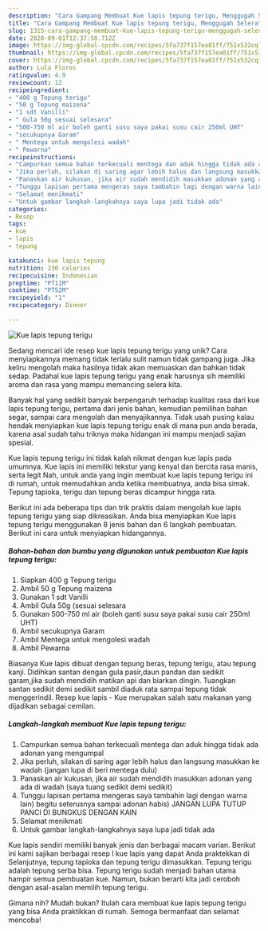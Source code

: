 ```yaml
---
description: "Cara Gampang Membuat Kue lapis tepung terigu, Menggugah Selera"
title: "Cara Gampang Membuat Kue lapis tepung terigu, Menggugah Selera"
slug: 1315-cara-gampang-membuat-kue-lapis-tepung-terigu-menggugah-selera
date: 2020-09-01T12:37:50.712Z
image: https://img-global.cpcdn.com/recipes/5fa737f157ea01ff/751x532cq70/kue-lapis-tepung-terigu-foto-resep-utama.jpg
thumbnail: https://img-global.cpcdn.com/recipes/5fa737f157ea01ff/751x532cq70/kue-lapis-tepung-terigu-foto-resep-utama.jpg
cover: https://img-global.cpcdn.com/recipes/5fa737f157ea01ff/751x532cq70/kue-lapis-tepung-terigu-foto-resep-utama.jpg
author: Lula Flores
ratingvalue: 4.9
reviewcount: 12
recipeingredient:
- "400 g Tepung terigu"
- "50 g Tepung maizena"
- "1 sdt Vanilli"
- " Gula 50g sesuai selesara"
- "500-750 ml air boleh ganti susu saya pakai susu cair 250ml UHT"
- "secukupnya Garam"
- " Mentega untuk mengolesi wadah"
- " Pewarna"
recipeinstructions:
- "Campurkan semua bahan terkecuali mentega dan aduk hingga tidak ada adonan yang mengumpal"
- "Jika perluh, silakan di saring agar lebih halus dan langsung masukkan ke wadah (jangan lupa di beri mentega dulu)"
- "Panaskan air kukusan, jika air sudah mendidih masukkan adonan yang ada di wadah (saya tuang sedikit demi sedikit)"
- "Tunggu lapisan pertama mengeras saya tambahin lagi dengan warna lain) begitu seterusnya sampai adonan habis) JANGAN LUPA TUTUP PANCI DI BUNGKUS DENGAN KAIN"
- "Selamat menikmati"
- "Untuk gambar langkah-langkahnya saya lupa jadi tidak ada"
categories:
- Resep
tags:
- kue
- lapis
- tepung

katakunci: kue lapis tepung 
nutrition: 230 calories
recipecuisine: Indonesian
preptime: "PT11M"
cooktime: "PT52M"
recipeyield: "1"
recipecategory: Dinner

---
```



![Kue lapis tepung terigu](https://img-global.cpcdn.com/recipes/5fa737f157ea01ff/751x532cq70/kue-lapis-tepung-terigu-foto-resep-utama.jpg)

Sedang mencari ide resep kue lapis tepung terigu yang unik? Cara menyiapkannya memang tidak terlalu sulit namun tidak gampang juga. Jika keliru mengolah maka hasilnya tidak akan memuaskan dan bahkan tidak sedap. Padahal kue lapis tepung terigu yang enak harusnya sih memiliki aroma dan rasa yang mampu memancing selera kita.

Banyak hal yang sedikit banyak berpengaruh terhadap kualitas rasa dari kue lapis tepung terigu, pertama dari jenis bahan, kemudian pemilihan bahan segar, sampai cara mengolah dan menyajikannya. Tidak usah pusing kalau hendak menyiapkan kue lapis tepung terigu enak di mana pun anda berada, karena asal sudah tahu triknya maka hidangan ini mampu menjadi sajian spesial.

Kue lapis tepung terigu ini tidak kalah nikmat dengan kue lapis pada umumnya. Kue lapis ini memiliki tekstur yang kenyal dan bercita rasa manis, serta legit Nah, untuk anda yang ingin membuat kue lapis tepung terigu ini di rumah, untuk memudahkan anda ketika membuatnya, anda bisa simak. Tepung tapioka, terigu dan tepung beras dicampur hingga rata.


Berikut ini ada beberapa tips dan trik praktis dalam mengolah kue lapis tepung terigu yang siap dikreasikan. Anda bisa menyiapkan Kue lapis tepung terigu menggunakan 8 jenis bahan dan 6 langkah pembuatan. Berikut ini cara untuk menyiapkan hidangannya.

<!--inarticleads1-->

##### Bahan-bahan dan bumbu yang digunakan untuk pembuatan Kue lapis tepung terigu:

1. Siapkan 400 g Tepung terigu
1. Ambil 50 g Tepung maizena
1. Gunakan 1 sdt Vanilli
1. Ambil  Gula 50g (sesuai selesara
1. Gunakan 500-750 ml air (boleh ganti susu saya pakai susu cair 250ml UHT)
1. Ambil secukupnya Garam
1. Ambil  Mentega untuk mengolesi wadah
1. Ambil  Pewarna


Biasanya Kue lapis dibuat dengan tepung beras, tepung terigu, atau tepung kanji. Didihkan santan dengan gula pasir,daun pandan dan sedikit garam,jika sudah mendidih matikan api dan biarkan dingin. Tuangkan santan sedikit demi sedikit sambil diaduk rata sampai tepung tidak menggerindil. Resep kue lapis - Kue merupakan salah satu makanan yang dijadikan sebagai cemilan. 

<!--inarticleads2-->

##### Langkah-langkah membuat Kue lapis tepung terigu:

1. Campurkan semua bahan terkecuali mentega dan aduk hingga tidak ada adonan yang mengumpal
1. Jika perluh, silakan di saring agar lebih halus dan langsung masukkan ke wadah (jangan lupa di beri mentega dulu)
1. Panaskan air kukusan, jika air sudah mendidih masukkan adonan yang ada di wadah (saya tuang sedikit demi sedikit)
1. Tunggu lapisan pertama mengeras saya tambahin lagi dengan warna lain) begitu seterusnya sampai adonan habis) JANGAN LUPA TUTUP PANCI DI BUNGKUS DENGAN KAIN
1. Selamat menikmati
1. Untuk gambar langkah-langkahnya saya lupa jadi tidak ada


Kue lapis sendiri memiliki banyak jenis dan berbagai macam varian. Berikut ini kami sajikan berbagai resep l kue lapis yang dapat Anda praktekkan di Selanjutnya, tepung tapioka dan tepung terigu dimasukkan. Tepung terigu adalah tepung serba bisa. Tepung terigu sudah menjadi bahan utama hampir semua pembuatan kue. Namun, bukan berarti kita jadi ceroboh dengan asal-asalan memilih tepung terigu. 

Gimana nih? Mudah bukan? Itulah cara membuat kue lapis tepung terigu yang bisa Anda praktikkan di rumah. Semoga bermanfaat dan selamat mencoba!
